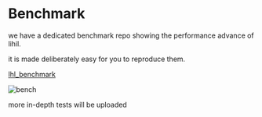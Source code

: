 # Benchmark


we have a dedicated benchmark repo showing the performance advance of lihil.

it is made deliberately easy for you to reproduce them.

[lhl_benchmark](https://github.com/raceychan/lhl_bench)



![bench](./images/benchmark.png)


more in-depth tests will be uploaded
